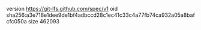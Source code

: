 version https://git-lfs.github.com/spec/v1
oid sha256:a3e718e1dee9de1bf4adbccd28c1ec41c33c4a77fb74ca932a05a8bafcfc050a
size 462093
